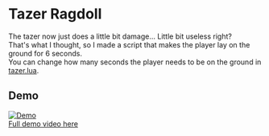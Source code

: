 # Tazer Ragdoll
The tazer now just does a little bit damage... Little bit useless right?  
That's what I thought, so I made a script that makes the player lay on the ground for 6 seconds.  
You can change how many seconds the player needs to be on the ground in [tazer.lua](https://github.com/FinnCoding/OnsetRagdoll/blob/master/tazer.lua).

## Demo
[![Demo](https://j.gifs.com/5QMrpx.gif)](https://www.youtube.com/watch?v=T0G4zwWnEbU)  
[Full demo video here](https://www.youtube.com/watch?v=T0G4zwWnEbU)  
